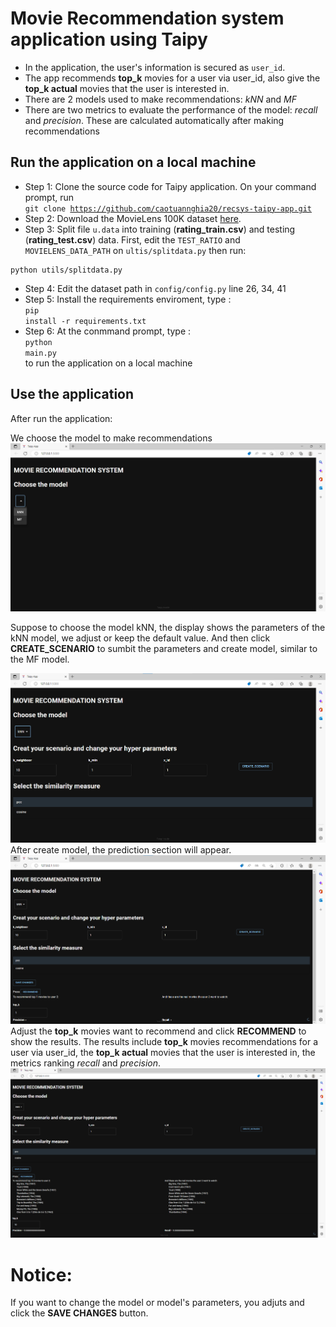 # Movie Recommendation system application using Taipy
- In the application, the user's information is secured as `user_id`.
- The app recommends **top_k** movies for a user via user_id, also give the **top_k actual** movies that the user is interested in.
- There are 2 models used to make recommendations: *kNN* and *MF*
- There are two metrics to evaluate the performance of the model: *recall* and *precision*. These are calculated automatically after making recommendations

## Run the application on a local machine
- Step 1: Clone the source code for Taipy application.
On your command prompt, run <br/>
<code>git clone https://github.com/caotuannghia20/recsys-taipy-app.git </code>
 - Step 2: Download the MovieLens 100K dataset [here](https://grouplens.org/datasets/movielens/100k/).
 - Step 3: Split file `u.data` into training (**rating_train.csv**) and testing (**rating_test.csv**) data.
First, edit the `TEST_RATIO` and `MOVIELENS_DATA_PATH` on `ultis/splitdata.py` then run:
```
python utils/splitdata.py
```
 - Step 4: Edit the dataset path in `config/config.py` line 26, 34, 41
 - Step 5: Install the requirements enviroment, type : <br/>
 <code>pip install -r requirements.txt </code>
 - Step 6: At the conmmand prompt, type : <br/>
 <code>python main.py</code> <br/> to run the application on a local machine
## Use the application
After run the application:

 We choose the model to make recommendations
![Choose the model to make recommendations](image/demo1.png )

Suppose to choose the model kNN, the display shows the parameters of the kNN model, we adjust or keep the default value. And then click **CREATE_SCENARIO** to sumbit the parameters and create model, 
similar to the MF model.

![Adjust the parameters](image/demo2.png )
After create model, the prediction section will appear.
![The prediction section](image/demo3.png )
Adjust the **top_k** movies want to recommend and click **RECOMMEND** to show the results. The results include **top_k** movies recommendations for a user via user_id, the **top_k actual** movies that the user is interested in, the metrics ranking *recall* and *precision*.
![Results](image/demo4.png )

# Notice:
If you want to change the model or model's parameters, you adjuts and click the **SAVE CHANGES** button.